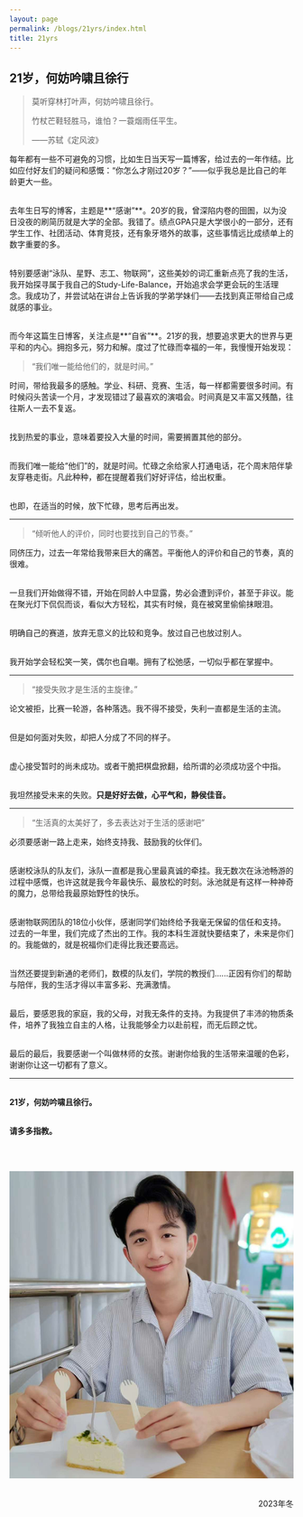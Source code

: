 ```yaml
---
layout: page
permalink: /blogs/21yrs/index.html
title: 21yrs
---
```


## 21岁，何妨吟啸且徐行

> 莫听穿林打叶声，何妨吟啸且徐行。
>
> 竹杖芒鞋轻胜马，谁怕？一蓑烟雨任平生。
>
> ——苏轼《定风波》

每年都有一些不可避免的习惯，比如生日当天写一篇博客，给过去的一年作结。比如应付好友们的疑问和感慨：“你怎么才刚过20岁？”——似乎我总是比自己的年龄更大一些。

<br>去年生日写的博客，主题是**“感谢”**。20岁的我，曾深陷内卷的囹圄，以为没日没夜的刷简历就是大学的全部。我错了。绩点GPA只是大学很小的一部分，还有学生工作、社团活动、体育竞技，还有象牙塔外的故事，这些事情远比成绩单上的数字重要的多。

<br>特别要感谢“泳队、星野、志工、物联网”，这些美妙的词汇重新点亮了我的生活，我开始探寻属于我自己的Study-Life-Balance，开始追求会学更会玩的生活理念。我成功了，并尝试站在讲台上告诉我的学弟学妹们——去找到真正带给自己成就感的事业。

<br>而今年这篇生日博客，关注点是**“自省”**。21岁的我，想要追求更大的世界与更平和的内心。拥抱多元，努力和解。度过了忙碌而幸福的一年，我慢慢开始发现：

> “我们唯一能给他们的，就是时间。”

时间，带给我最多的感触。学业、科研、竞赛、生活，每一样都需要很多时间。有时候闷头苦读一个月，才发现错过了最喜欢的演唱会。时间真是又丰富又残酷，往往斯人一去不复返。

<br>找到热爱的事业，意味着要投入大量的时间，需要搁置其他的部分。

<br>而我们唯一能给“他们”的，就是时间。忙碌之余给家人打通电话，花个周末陪伴挚友穿巷走街。凡此种种，都在提醒着我们好好评估，给出权重。

<br>也即，在适当的时候，放下忙碌，思考后再出发。

----

> “倾听他人的评价，同时也要找到自己的节奏。”

同侪压力，过去一年常给我带来巨大的痛苦。平衡他人的评价和自己的节奏，真的很难。

<br>一旦我们开始做得不错，开始在同龄人中显露，势必会遭到评价，甚至于非议。能在聚光灯下侃侃而谈，看似大方轻松，其实有时候，竟在被窝里偷偷抹眼泪。

<br>明确自己的赛道，放弃无意义的比较和竞争。放过自己也放过别人。

<br>我开始学会轻松笑一笑，偶尔也自嘲。拥有了松弛感，一切似乎都在掌握中。

---

> “接受失败才是生活的主旋律。”

论文被拒，比赛一轮游，各种落选。我不得不接受，失利一直都是生活的主流。

<br>但是如何面对失败，却把人分成了不同的样子。

<br>虚心接受暂时的尚未成功。或者干脆把棋盘掀翻，给所谓的必须成功竖个中指。

<br>我坦然接受未来的失败。**只是好好去做，心平气和，静侯佳音。**

---

> “生活真的太美好了，多去表达对于生活的感谢吧”

必须要感谢一路上走来，始终支持我、鼓励我的伙伴们。

<br>感谢校泳队的队友们，泳队一直都是我心里最真诚的牵挂。我无数次在泳池畅游的过程中感慨，也许这就是我今年最快乐、最放松的时刻。泳池就是有这样一种神奇的魔力，总带给我最原始野性的快乐。

<br>感谢物联网团队的18位小伙伴，感谢同学们始终给予我毫无保留的信任和支持。过去的一年里，我们完成了杰出的工作。我的本科生涯就快要结束了，未来是你们的。我能做的，就是祝福你们走得比我还要高远。

<br>当然还要提到新通的老师们，数模的队友们，学院的教授们......正因有你们的帮助与陪伴，我的生活才得以丰富多彩、充满激情。

<br>最后，要感恩我的家庭，我的父母，对我无条件的支持。为我提供了丰沛的物质条件，培养了我独立自主的人格，让我能够全力以赴前程，而无后顾之忧。

<br>最后的最后，我要感谢一个叫做林师的女孩。谢谢你给我的生活带来温暖的色彩，谢谢你让这一切都有了意义。

---

<br>**21岁，何妨吟啸且徐行。**

<br>**请多多指教。**

<br><br>

<center>
<img src="/blogs/yrs.assets/2023.png">
</center>
<br>

<p align="right">2023年冬</p>
